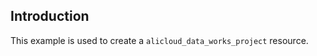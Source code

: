 ## Introduction

This example is used to create a `alicloud_data_works_project` resource.

<!-- BEGIN_TF_DOCS -->

<!-- END_TF_DOCS -->
